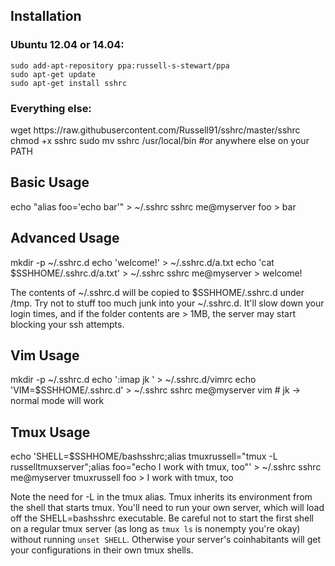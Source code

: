 <h2>Installation</h2>

<h3>Ubuntu 12.04 or 14.04:</h3>
    
    sudo add-apt-repository ppa:russell-s-stewart/ppa
    sudo apt-get update
    sudo apt-get install sshrc


<h3>Everything else:</h3>
    wget https://raw.githubusercontent.com/Russell91/sshrc/master/sshrc
    chmod +x sshrc
    sudo mv sshrc /usr/local/bin #or anywhere else on your PATH


<h2>Basic Usage</h2>
    echo "alias foo='echo bar'" > ~/.sshrc
    sshrc me@myserver
    foo
    > bar

<h2>Advanced Usage</h2>
    mkdir -p ~/.sshrc.d
    echo 'welcome!' > ~/.sshrc.d/a.txt
    echo 'cat $SSHHOME/.sshrc.d/a.txt' > ~/.sshrc
    sshrc me@myserver
    > welcome!
    
The contents of ~/.sshrc.d will be copied to $SSHHOME/.sshrc.d under /tmp. Try not to stuff too much junk into your ~/.sshrc.d. It'll slow down your login times, and if the folder contents are > 1MB, the server may start blocking your ssh attempts.

<h2>Vim Usage</h2>
    mkdir -p ~/.sshrc.d
    echo ':imap <special> jk <Esc>' > ~/.sshrc.d/vimrc
    echo 'VIM=$SSHHOME/.sshrc.d' > ~/.sshrc
    sshrc me@myserver
    vim # jk -> normal mode will work

<h2>Tmux Usage</h2>
    echo 'SHELL=$SSHHOME/bashsshrc;alias tmuxrussell="tmux -L russelltmuxserver";alias foo="echo I work with tmux, too"' > ~/.sshrc
    sshrc me@myserver
    tmuxrussell
    foo
    > I work with tmux, too
    
Note the need for -L in the tmux alias. Tmux inherits its environment from the shell that starts tmux. You'll need to run your own server, which will load off the SHELL=bashsshrc executable. Be careful not to start the first shell on a regular tmux server (as long as `tmux ls` is nonempty you're okay) without running `unset SHELL`. Otherwise your server's coinhabitants will get your configurations in their own tmux shells.
